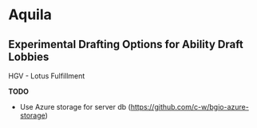 # Aquila

## Experimental Drafting Options for Ability Draft Lobbies

HGV - Lotus Fulfillment

**TODO**

- Use Azure storage for server db (https://github.com/c-w/bgio-azure-storage)
